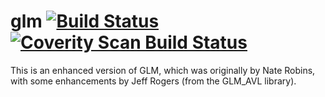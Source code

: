 glm [![Build Status](https://api.travis-ci.org/devernay/glm.png?branch=master)](https://travis-ci.org/devernay/glm) [![Coverity Scan Build Status](https://scan.coverity.com/projects/2943/badge.svg)](https://scan.coverity.com/projects/2943 "Coverity Badge")
===

This is an enhanced version of GLM, which was originally by Nate Robins, with some enhancements by Jeff Rogers (from the GLM_AVL library).
